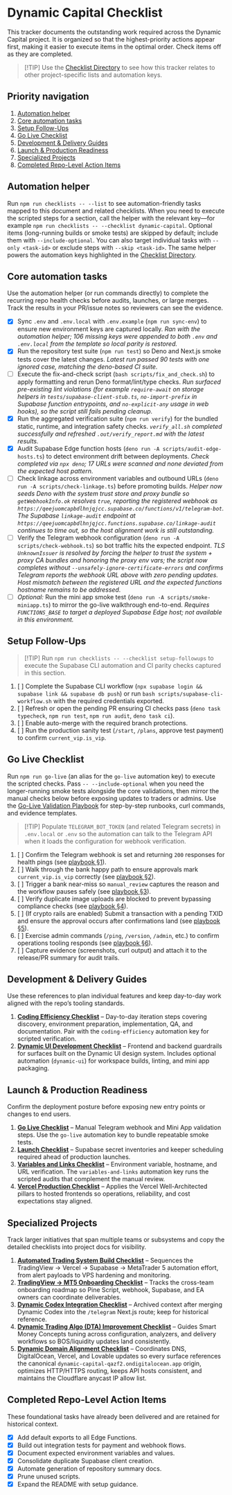 # Dynamic Capital Checklist

This tracker documents the outstanding work required across the Dynamic Capital
project. It is organized so that the highest-priority actions appear first,
making it easier to execute items in the optimal order. Check items off as they
are completed.

> [!TIP] Use the [Checklist Directory](./CHECKLISTS.md) to see how this tracker
> relates to other project-specific lists and automation keys.

## Priority navigation

1. [Automation helper](#automation-helper)
2. [Core automation tasks](#core-automation-tasks)
3. [Setup Follow-Ups](#setup-follow-ups)
4. [Go Live Checklist](#go-live-checklist)
5. [Development & Delivery Guides](#development--delivery-guides)
6. [Launch & Production Readiness](#launch--production-readiness)
7. [Specialized Projects](#specialized-projects)
8. [Completed Repo-Level Action Items](#completed-repo-level-action-items)

## Automation helper

Run `npm run checklists -- --list` to see automation-friendly tasks mapped to
this document and related checklists. When you need to execute the scripted
steps for a section, call the helper with the relevant key—for example
`npm run checklists -- --checklist dynamic-capital`. Optional items
(long-running builds or smoke tests) are skipped by default; include them with
`--include-optional`. You can also target individual tasks with
`--only <task-id>` or exclude steps with `--skip <task-id>`. The same helper
powers the automation keys highlighted in the
[Checklist Directory](./CHECKLISTS.md).

## Core automation tasks

Use the automation helper (or run commands directly) to complete the recurring
repo health checks before audits, launches, or large merges. Track the results
in your PR/issue notes so reviewers can see the evidence.

- [x] Sync `.env` and `.env.local` with `.env.example` (`npm run sync-env`) to
      ensure new environment keys are captured locally. _Ran with the automation
      helper; 106 missing keys were appended to both `.env` and `.env.local`
      from the template so local parity is restored._
- [x] Run the repository test suite (`npm run test`) so Deno and Next.js smoke
      tests cover the latest changes. _Latest run passed 90 tests with one
      ignored case, matching the deno-based CI suite._
- [ ] Execute the fix-and-check script (`bash scripts/fix_and_check.sh`) to
      apply formatting and rerun Deno format/lint/type checks. _Run surfaced
      pre-existing lint violations (for example `require-await` on storage
      helpers in `tests/supabase-client-stub.ts`, `no-import-prefix` in Supabase
      function entrypoints, and `no-explicit-any` usage in web hooks), so the
      script still fails pending cleanup._
- [x] Run the aggregated verification suite (`npm run verify`) for the bundled
      static, runtime, and integration safety checks. _`verify_all.sh` completed
      successfully and refreshed `.out/verify_report.md` with the latest
      results._
- [x] Audit Supabase Edge function hosts
      (`deno run -A scripts/audit-edge-hosts.ts`) to detect environment drift
      between deployments. _Check completed via `npx deno`; 17 URLs were scanned
      and none deviated from the expected host pattern._
- [ ] Check linkage across environment variables and outbound URLs
      (`deno run -A scripts/check-linkage.ts`) before promoting builds. _Helper
      now seeds Deno with the system trust store and proxy bundle so
      `getWebhookInfo.ok` resolves `true`, reporting the registered webhook as
      `https://qeejuomcapbdlhnjqjcc.supabase.co/functions/v1/telegram-bot`. The
      Supabase `linkage-audit` endpoint at
      `https://qeejuomcapbdlhnjqjcc.functions.supabase.co/linkage-audit`
      continues to time out, so the host alignment work is still outstanding._
- [ ] Verify the Telegram webhook configuration
      (`deno run -A scripts/check-webhook.ts`) so bot traffic hits the expected
      endpoint. _TLS `UnknownIssuer` is resolved by forcing the helper to trust
      the system + proxy CA bundles and honoring the proxy env vars; the script
      now completes without `--unsafely-ignore-certificate-errors` and confirms
      Telegram reports the webhook URL above with zero pending updates. Host
      mismatch between the registered URL and the expected functions hostname
      remains to be addressed._
- [ ] _Optional:_ Run the mini app smoke test
      (`deno run -A scripts/smoke-miniapp.ts`) to mirror the go-live walkthrough
      end-to-end. _Requires `FUNCTIONS_BASE` to target a deployed Supabase Edge
      host; not available in this environment._

## Setup Follow-Ups

> [!TIP] Run `npm run checklists -- --checklist setup-followups` to execute the
> Supabase CLI automation and CI parity checks captured in this section.

1. [ ] Complete the Supabase CLI workflow
       (`npx supabase login && supabase link && supabase db push`) or run
       `bash scripts/supabase-cli-workflow.sh` with the required credentials
       exported.
2. [ ] Refresh or open the pending PR ensuring CI checks pass
       (`deno task typecheck`, `npm run test`, `npm run audit`, `deno task ci`).
3. [ ] Enable auto-merge with the required branch protections.
4. [ ] Run the production sanity test (`/start`, `/plans`, approve test payment)
       to confirm `current_vip.is_vip`.

## Go Live Checklist

Run `npm run go-live` (an alias for the `go-live` automation key) to execute the
scripted checks. Pass `-- --include-optional` when you need the longer-running
smoke tests alongside the core validations, then mirror the manual checks below
before exposing updates to traders or admins. Use the
[Go-Live Validation Playbook](./go-live-validation-playbook.md) for step-by-step
runbooks, curl commands, and evidence templates.

> [!TIP] Populate `TELEGRAM_BOT_TOKEN` (and related Telegram secrets) in
> `.env.local` or `.env` so the automation can talk to the Telegram API when it
> loads the configuration for webhook verification.

1. [ ] Confirm the Telegram webhook is set and returning `200` responses for
       health pings (see
       [playbook §1](./go-live-validation-playbook.md#1-telegram-webhook-health)).
2. [ ] Walk through the bank happy path to ensure approvals mark
       `current_vip.is_vip` correctly (see
       [playbook §2](./go-live-validation-playbook.md#2-bank-approvals--happy-path)).
3. [ ] Trigger a bank near-miss so `manual_review` captures the reason and the
       workflow pauses safely (see
       [playbook §3](./go-live-validation-playbook.md#3-bank-approvals--near-miss)).
4. [ ] Verify duplicate image uploads are blocked to prevent bypassing
       compliance checks (see
       [playbook §4](./go-live-validation-playbook.md#4-duplicate-receipt-safeguard)).
5. [ ] (If crypto rails are enabled) Submit a transaction with a pending TXID
       and ensure the approval occurs after confirmations land (see
       [playbook §5](./go-live-validation-playbook.md#5-crypto-txid-confirmations-if-enabled)).
6. [ ] Exercise admin commands (`/ping`, `/version`, `/admin`, etc.) to confirm
       operations tooling responds (see
       [playbook §6](./go-live-validation-playbook.md#6-admin-command-smoke-test)).
7. [ ] Capture evidence (screenshots, curl output) and attach it to the
       release/PR summary for audit trails.

## Development & Delivery Guides

Use these references to plan individual features and keep day-to-day work
aligned with the repo’s tooling standards.

1. **[Coding Efficiency Checklist](./coding-efficiency-checklist.md)** –
   Day-to-day iteration steps covering discovery, environment preparation,
   implementation, QA, and documentation. Pair with the `coding-efficiency`
   automation key for scripted verification.
2. **[Dynamic UI Development Checklist](./dynamic-ui-development-checklist.md)**
   – Frontend and backend guardrails for surfaces built on the Dynamic UI design
   system. Includes optional automation (`dynamic-ui`) for workspace builds,
   linting, and mini app packaging.

## Launch & Production Readiness

Confirm the deployment posture before exposing new entry points or changes to
end users.

1. **[Go Live Checklist](#go-live-checklist)** – Manual Telegram webhook and
   Mini App validation steps. Use the `go-live` automation key to bundle
   repeatable smoke tests.
2. **[Launch Checklist](./LAUNCH_CHECKLIST.md)** – Supabase secret inventories
   and keeper scheduling required ahead of production launches.
3. **[Variables and Links Checklist](./VARIABLES_AND_LINKS_CHECKLIST.md)** –
   Environment variable, hostname, and URL verification. The
   `variables-and-links` automation key runs the scripted audits that complement
   the manual review.
4. **[Vercel Production Checklist](./VERCEL_PRODUCTION_CHECKLIST.md)** – Applies
   the Vercel Well-Architected pillars to hosted frontends so operations,
   reliability, and cost expectations stay aligned.

## Specialized Projects

Track larger initiatives that span multiple teams or subsystems and copy the
detailed checklists into project docs for visibility.

1. **[Automated Trading System Build Checklist](./automated-trading-checklist.md)**
   – Sequences the TradingView → Vercel → Supabase → MetaTrader 5 automation
   effort, from alert payloads to VPS hardening and monitoring.
2. **[TradingView → MT5 Onboarding Checklist](./TRADINGVIEW_MT5_ONBOARDING_CHECKLIST.md)**
   – Tracks the cross-team onboarding roadmap so Pine Script, webhook, Supabase,
   and EA owners can coordinate deliverables.
3. **[Dynamic Codex Integration Checklist](./dynamic_codex_integration_checklist.md)**
   – Archived context after merging Dynamic Codex into the `/telegram` Next.js
   route; keep for historical reference.
4. **[Dynamic Trading Algo (DTA) Improvement Checklist](./dynamic-trading-algo-improvement-checklist.md)**
   – Guides Smart Money Concepts tuning across configuration, analyzers, and
   delivery workflows so BOS/liquidity updates land consistently.
5. **[Dynamic Domain Alignment Checklist](./dynamic-domain-alignment-checklist.md)**
   – Coordinates DNS, DigitalOcean, Vercel, and Lovable updates so every surface
   references the canonical `dynamic-capital-qazf2.ondigitalocean.app` origin,
   optimizes HTTP/HTTPS routing, keeps API hosts consistent, and maintains the
   Cloudflare anycast IP allow list.

## Completed Repo-Level Action Items

These foundational tasks have already been delivered and are retained for
historical context.

- [x] Add default exports to all Edge Functions.
- [x] Build out integration tests for payment and webhook flows.
- [x] Document expected environment variables and values.
- [x] Consolidate duplicate Supabase client creation.
- [x] Automate generation of repository summary docs.
- [x] Prune unused scripts.
- [x] Expand the README with setup guidance.
